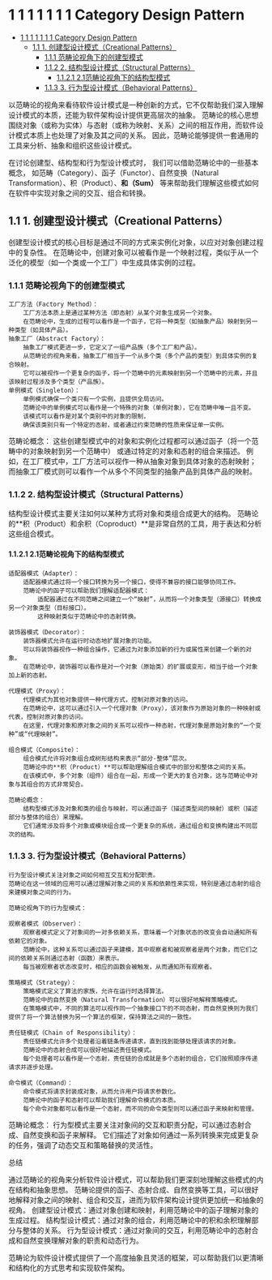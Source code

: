 # 1 1 1 1 1 1 1 Category Design Pattern

<!-- TOC START -->
- [1 1 1 1 1 1 1 Category Design Pattern](#1-1-1-1-1-1-1-category-design-pattern)
  - [1.1 1. 创建型设计模式（Creational Patterns）](#11-1-创建型设计模式creational-patterns)
    - [1.1.1 范畴论视角下的创建型模式](#111-范畴论视角下的创建型模式)
    - [1.1.2 2. 结构型设计模式（Structural Patterns）](#112-2-结构型设计模式structural-patterns)
      - [1.1.2.1 2.1范畴论视角下的结构型模式](#1121-21范畴论视角下的结构型模式)
    - [1.1.3 3. 行为型设计模式（Behavioral Patterns）](#113-3-行为型设计模式behavioral-patterns)
<!-- TOC END -->

以范畴论的视角来看待软件设计模式是一种创新的方式，它不仅帮助我们深入理解设计模式的本质，还能为软件架构设计提供更高层次的抽象。
范畴论的核心思想围绕对象（或称为实体）与态射（或称为映射、关系）之间的相互作用，而软件设计模式本质上也处理了对象及其之间的关系。
因此，范畴论能够提供一套通用的工具来分析、抽象和组织这些设计模式。

在讨论创建型、结构型和行为型设计模式时，
我们可以借助范畴论中的一些基本概念，
如范畴（Category）、函子（Functor）、自然变换（Natural Transformation）、积（Product）、**和（Sum）**
等来帮助我们理解这些模式如何在软件中实现对象之间的交互、组合和转换。

## 1.1 1. 创建型设计模式（Creational Patterns）

创建型设计模式的核心目标是通过不同的方式来实例化对象，以应对对象创建过程中的复杂性。
在范畴论中，创建对象可以被看作是一个映射过程，类似于从一个泛化的模型（如一个类或一个工厂）中生成具体实例的过程。

### 1.1.1 范畴论视角下的创建型模式

    工厂方法（Factory Method）：
        工厂方法本质上是通过某种方法（即态射）从某个对象生成另一个对象。
        在范畴论中，生成的过程可以看作是一个函子，它将一种类型（如抽象产品）映射到另一种类型（如具体产品）。
    抽象工厂（Abstract Factory）：
        抽象工厂模式更进一步，它定义了一组产品族（多个工厂和产品）。
        从范畴论的视角来看，抽象工厂相当于一个从多个类（多个产品的类型）到具体实例的复合映射。
        它可以被视作一个更复杂的函子，将一个范畴中的元素映射到另一个范畴中的元素，并且该映射过程涉及多个类型（产品族）。
    单例模式（Singleton）：
        单例模式确保一个类只有一个实例，且提供全局访问。
        范畴论中的单例模式可以看作是一个特殊的对象（单例对象），它在范畴中唯一且不变。
        该模式可以看作是对某个类别中的对象的限制，
        确保该类别只有一个特定的态射，或者通过约束范畴的性质来保证单一实例。

范畴论概念：
    这些创建型模式中的对象和实例化过程都可以通过函子（将一个范畴中的对象映射到另一个范畴中）
    或通过特定的对象和态射的组合来描述。
    例如，在工厂模式中，工厂方法可以视作一种从抽象对象到具体对象的态射映射；
    而抽象工厂模式则可以看作一个从多个不同类型的抽象产品到具体产品的映射。

### 1.1.2 2. 结构型设计模式（Structural Patterns）

结构型设计模式主要关注如何以某种方式将对象和类组合成更大的结构。
范畴论的**积（Product）和余积（Coproduct）**是非常自然的工具，用于表达和分析这些组合模式。

#### 1.1.2.1 2.1范畴论视角下的结构型模式

    适配器模式（Adapter）：
        适配器模式通过将一个接口转换为另一个接口，使得不兼容的接口能够协同工作。
        范畴论中的函子可以帮助我们理解适配器模式：
            适配器通过在不同范畴之间建立一个“映射”，从而将一个对象类型（源接口）转换成另一个对象类型（目标接口）。
            这种映射类似于范畴论中的态射转换。
  
    装饰器模式（Decorator）：
        装饰器模式允许在运行时动态地扩展对象的功能。
        可以将装饰器视作一种组合操作，它通过为对象添加新的行为或属性来创建一个新的对象。
        在范畴论中，装饰器可以看作是对一个对象（原始类）的扩展或变形，相当于给一个对象加上新的态射。
  
    代理模式（Proxy）：
        代理模式为其他对象提供一种代理方式，控制对原对象的访问。
        在范畴论中，这可以通过引入一个代理对象（Proxy），该对象作为原始对象的一种映射或代表，控制对原对象的访问。
        在这里，代理对象和原对象之间的关系可以视作一种态射，代理对象是原始对象的“一个变种”或“代理映射”。

    组合模式（Composite）：
        组合模式允许将对象组合成树形结构来表示“部分-整体”层次。
        范畴论中的**积（Product）**可以帮助理解组合模式中的部分和整体之间的关系。
        在该模式中，多个对象（组件）组合在一起，形成一个更大的复合对象，这与范畴论中对象与其组合的方式非常契合。

    范畴论概念：
        结构型模式涉及对象和类的组合与映射，可以通过函子（描述类型间的映射）或积（描述部分与整体的组合）来理解。
        它们通常涉及将多个对象或模块组合成一个更复杂的系统，通过组合和变换构建出不同层次的结构。

### 1.1.3 3. 行为型设计模式（Behavioral Patterns）

    行为型设计模式关注对象之间如何相互交互和分配职责。
    范畴论在这一领域的应用可以通过理解对象之间的关系和依赖性来实现，特别是通过态射的组合来建模对象之间的行为。
  
    范畴论视角下的行为型模式：
  
    观察者模式（Observer）：
        观察者模式定义了对象间的一对多依赖关系，意味着一个对象状态的改变会自动通知所有依赖它的对象。
        范畴论中，这种关系可以通过函子来建模，其中观察者和被观察者是两个对象，而它们之间的依赖关系则通过态射（函数）来表示。
        每当被观察者状态改变时，相应的函数会被触发，从而通知所有观察者。

    策略模式（Strategy）：
        策略模式定义了算法的家族，允许在运行时选择算法。
        范畴论中的自然变换（Natural Transformation）可以很好地解释策略模式。
        在策略模式中，不同的算法可以视作同一个抽象接口下的不同态射，而自然变换则为我们提供了将一个算法替换为另一个算法的框架，保持算法之间的一致性。

    责任链模式（Chain of Responsibility）：
        责任链模式允许多个处理者沿着链条传递请求，直到找到能够处理该请求的对象。
        范畴论中的态射合成可以很好地描述责任链模式。
        每个处理者可以看作是一个态射，责任链的合成就是多个态射的组合，它们按照顺序传递请求并逐步处理。

    命令模式（Command）：
        命令模式将请求封装成对象，从而允许用户将请求参数化。
        范畴论中的函子和态射可以帮助我们理解命令模式的本质。
        每个命令对象都可以看作是一个态射，而不同的命令类型则可以通过函子来映射和管理。

范畴论概念：
    行为型模式主要关注对象间的交互和职责分配，可以通过态射合成、自然变换和函子来解释。
    它们描述了对象如何通过一系列转换来完成更复杂的任务，强调了动态交互和策略替换的灵活性。

总结

通过范畴论的视角来分析软件设计模式，可以帮助我们更深刻地理解这些模式的内在结构和抽象思想。
范畴论提供的函子、态射合成、自然变换等工具，可以很好地解释对象之间的映射、组合和交互，进而为软件架构设计提供更加统一和抽象的视角。
创建型设计模式：通过对象创建和映射，利用范畴论中的函子理解对象的生成过程。
结构型设计模式：通过对象的组合，利用范畴论中的积和余积理解部分与整体的关系。
行为型设计模式：通过对象间的交互，利用范畴论中的态射合成和自然变换理解对象的职责和动态行为。

范畴论为软件设计模式提供了一个高度抽象且灵活的框架，可以帮助我们以更清晰和结构化的方式思考和实现软件架构。
